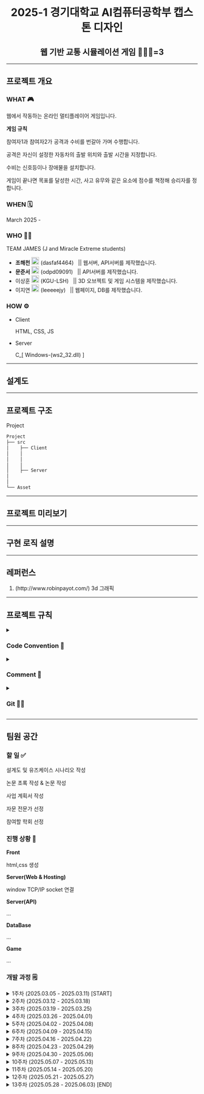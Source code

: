 <h1 align="center">2025-1 경기대학교 AI컴퓨터공학부 캡스톤 디자인</h1>
<h2 align="center">웹 기반 교통 시뮬레이션 게임 🚥🚐🚌=3</h3>

<hr>

<h2 align="left">프로젝트 개요</h3>
<h3><b>WHAT 🎮</b></h3>
<p>웹에서 작동하는 온라인 멀티플레이어 게임입니다.</p>
<p><b>게임 규칙</b></p>
<p>참여자1과 참여자2가 공격과 수비를 번갈아 가며 수행합니다.</p>
<p>공격은 자신이 설정한 자동차의 출발 위치와 출발 시간을 지정합니다.</p>
<p>수비는 신호등이나 장애물을 설치합니다.</p>
<p>게임이 끝나면 목표를 달성한 시간, 사고 유무와 같은 요소에 점수를 책정해 승리자를 정합니다.</p>
<h3><b>WHEN 🗓</b></h3>
<p>March 2025 -</p>
<h3><b>WHO 🧑‍🎓</b></h3>
<p>TEAM JAMES (J and Miracle Extreme students)</p>
<ul>
  <li><b>조해천</b> <a href="https://www.github.com/dasfaf4464"><img src="https://simpleicons.org/icons/github.svg" witdh="20" height="20"></a> (dasfaf4464) &nbsp&nbsp|| 웹서버, API서버를 제작했습니다.</li>
  <li><b>문준서</b> <a href="https://www.github.com/odpd09091"><img src="https://simpleicons.org/icons/github.svg" witdh="20" height="20"></a> (odpd09091) &nbsp&nbsp|| API서버를 제작했습니다.</li>
  <li>이상훈 <a href="https://www.github.com/KGU-LSH"><img src="https://simpleicons.org/icons/github.svg" witdh="20" height="20"></a> (KGU-LSH) &nbsp&nbsp|| 3D 오브젝트 및 게임 시스템을 제작했습니다.</li>
  <li>이지연 <a href="https://www.github.com/leejiyeoniya"><img src="https://simpleicons.org/icons/github.svg" witdh="20" height="20"></a> (leeeeejy) &nbsp&nbsp|| 웹페이지, DB를 제작했습니다.</li>
</ul>
<h3><b>HOW ⚙</b></h3>
<ul>
	<li>Client <p>HTML, CSS, JS</p></li>
	<li>Server</li> <p>C_[ Windows-(ws2_32.dll) ]</p>
</ul>

<hr>

<h2>설계도</h2>

<hr>

<h2>프로젝트 구조</h2>
<p>Project</p>

``` css
Project
├── src
│    ├── Client
│    │
│    │
│    │
│    ├── Server
│
│
└── Asset

```
<hr>

<h2>프로젝트 미리보기</h2>

<hr>

<h2>구현 로직 설명</h2>

<hr>

<h2>레퍼런스</h2>
<ol>
	<li>(http://www.robinpayot.com/) 3d 그래픽</li>
</ol>

<hr>

<h2>프로젝트 규칙</h2>
<details><summary><h3>Code Convention 🐫</h3></summary>
	<p>모든 변수와 함수는 Camel Case로 작성합니다. 소문자로 시작합니다. 변수는 담는 자료의 역할을 표현해야 합니다. ex)bool isTrue, int firstAdded</p>
	<p>들여쓰기는 tab으로 작성합니다.</p>
	<p>축약어는 전부 대문자로 작성합니다. ex) IP, TCP</p>
	<p>'(...)' 소괄호는 키워드와 바로 연결됩니다. ex) if(asd)</p>
	<p>'{...}' 중괄호의 시작은 한 칸 띄어 사용합니다. ex) while() {</p>
	<p>변수의 위치는 로직이 시작되기 전 맨 위에 선업합니다.</p>
	<p>각 변수나 함수들의 기능이 하나의 단위를 이루면 연결해서 작성합니다. 관계가 없거나 다른 단위이면 한칸 띄어 작성합니다.</p>
</details>
<details><summary><h3>Comment 💬</h3></summary>
	<p>모듈(클래스, C 소스) 위에 '/* ... */'(여러 줄)으로 작성합니다. 작성자, 해당 모듈이 제공하는 기능과 역할을 작성합니다.</p>
 	<p>함수 선언(인터페이스, 헤더) 위에 '/* ... */(여러 줄)으로 작성합니다.</p>

``` c
/*
* 함수 기능 설명, 사용되는 상황, 연결된 자료구조, 인수 조건 등을 적습니다.
*/
 function(arg);
```
``` java
/*
* 클래스가 제공하는 기능, 핵심 함수, 작성자 등을 적습니다.
*/
class Module1 {
```
	
  <p>기능을 종합해서 수행하는 함수 모음 위에 '//...'(한 줄)으로 작성합니다.</p>
	<p>작성자의 메모는 함수와 키워드와 같은 줄에 작성합니다.</p>
 
``` javascript
//화면을 출력하기 위한 함수
func1();
func2();
func3();
```
``` c++
func1(); //메모, 의문점, 수정할 사항 등
for() {//...
```
</details>
<details><summary><h3>Git 🐱‍💻</h3></summary>
	
</details>
<hr>

<h2>팀원 공간</h2>
<h3>할 일 ✅</h3>
<p>설계도 및 유즈케이스 시나리오 작성</p>
<p>논문 초록 작성 & 논문 작성</p>
<p>사업 계획서 작성</p>
<p>자문 전문가 선정</p>
<p>참여할 학회 선정</p>
<h3>진행 상황 🏃</h3>
<b>Front</b><p>html,css 생성</p>
<b>Server(Web & Hosting)</b><p>window TCP/IP socket 연결</p>
<b>Server(API)</b><p>...</p>
<b>DataBase</b><p>...</p>
<b>Game</b><p>...</p>
<h3>개발 과정 🗒</h3>
<details><summary>1주차 (2025.03.05 - 2025.03.11) [START]</summary>

> 팀원 선정
 
</details>
<details><summary>2주차 (2025.03.12 - 2025.03.18)</summary>
	
> 주제 선정

</details>
<details><summary>3주차 (2025.03.19 - 2025.03.25)</summary>
	
> 기본 설계 공유  
> 역할 분담  
> 협업 규칙 확정

</details>
<details><summary>4주차 (2025.03.26 - 2025.04.01)</summary>
	
> WEB server에서 TCP/IP 네트워크 관련 제작
> 게임 로직 작성

</details>
<details><summary>5주차 (2025.04.02 - 2025.04.08)</summary>
	
> ...  

</details>
<details><summary>6주차 (2025.04.09 - 2025.04.15)</summary>
	
> ...  

</details>
<details><summary>7주차 (2025.04.16 - 2025.04.22)</summary>
	
> ...  

</details>
<details><summary>8주차 (2025.04.23 - 2025.04.29)</summary>
	
> ...  

</details>
<details><summary>9주차 (2025.04.30 - 2025.05.06)</summary>
	
> ...  

</details>
<details><summary>10주차 (2025.05.07 - 2025.05.13)</summary>
	
> ...  

</details>
<details><summary>11주차 (2025.05.14 - 2025.05.20)</summary>
	
> ...  

</details>
<details><summary>12주차 (2025.05.21 - 2025.05.27)</summary>
	
> ...  

</details>
<details><summary>13주차 (2025.05.28 - 2025.06.03) [END]</summary>
	
> ...  

</details>
